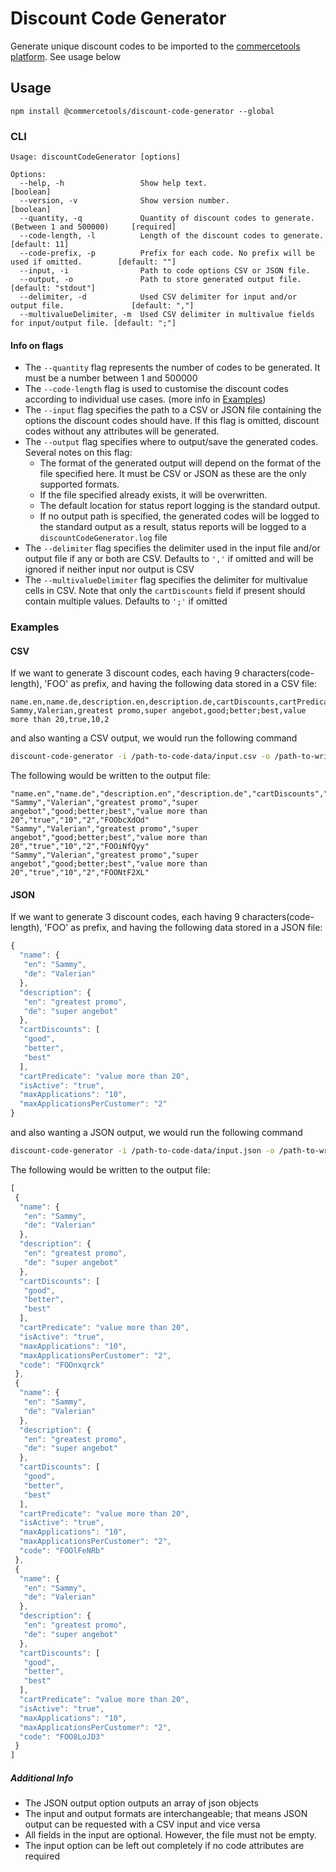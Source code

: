 # Discount Code Generator

Generate unique discount codes to be imported to the [commercetools platform](https://dev.commercetools.com/). See usage below

## Usage
`npm install @commercetools/discount-code-generator --global`

### CLI
```
Usage: discountCodeGenerator [options]

Options:
  --help, -h                 Show help text.                                                     [boolean]
  --version, -v              Show version number.                                                [boolean]
  --quantity, -q             Quantity of discount codes to generate. (Between 1 and 500000)     [required]
  --code-length, -l          Length of the discount codes to generate.                       [default: 11]
  --code-prefix, -p          Prefix for each code. No prefix will be used if omitted.        [default: ""]
  --input, -i                Path to code options CSV or JSON file.
  --output, -o               Path to store generated output file.                      [default: "stdout"]
  --delimiter, -d            Used CSV delimiter for input and/or output file.               [default: ","]
  --multivalueDelimiter, -m  Used CSV delimiter in multivalue fields for input/output file. [default: ";"]
```

#### Info on flags
- The `--quantity` flag represents the number of codes to be generated. It must be a number between 1 and 500000
- The `--code-length` flag is used to customise the discount codes according to individual use cases. (more info in [Examples](#examples))
- The `--input` flag specifies the path to a CSV or JSON file containing the options the discount codes should have. If this flag is omitted, discount codes without any attributes will be generated.
- The `--output` flag specifies where to output/save the generated codes. Several notes on this flag:
  - The format of the generated output will depend on the format of the file specified here. It must be CSV or JSON as these are the only supported formats.
  - If the file specified already exists, it will be overwritten.
  - The default location for status report logging is the standard output.
  - If no output path is specified, the generated codes will be logged to the standard output as a result, status reports will be logged to a `discountCodeGenerator.log` file
- The `--delimiter` flag specifies the delimiter used in the input file and/or output file if any or both are CSV. Defaults to `','` if omitted and will be ignored if neither input nor output is CSV
- The `--multivalueDelimiter` flag specifies the delimiter for multivalue cells in CSV. Note that only the `cartDiscounts` field if present should contain multiple values. Defaults to `';'` if omitted

### Examples
#### CSV
If we want to generate 3 discount codes, each having 9 characters(code-length), 'FOO' as prefix, and having the following data stored in a CSV file:
```csv
name.en,name.de,description.en,description.de,cartDiscounts,cartPredicate,isActive,maxApplications,maxApplicationsPerCustomer
Sammy,Valerian,greatest promo,super angebot,good;better;best,value more than 20,true,10,2
```
and also wanting a CSV output, we would run the following command
```bash
discount-code-generator -i /path-to-code-data/input.csv -o /path-to-write-data/output.csv -q 3 -l 9 -p FOO
```

The following would be written to the output file:
```csv
"name.en","name.de","description.en","description.de","cartDiscounts","cartPredicate","isActive","maxApplications","maxApplicationsPerCustomer","code"
"Sammy","Valerian","greatest promo","super angebot","good;better;best","value more than 20","true","10","2","FOObcXdOd"
"Sammy","Valerian","greatest promo","super angebot","good;better;best","value more than 20","true","10","2","FOOiNfQyy"
"Sammy","Valerian","greatest promo","super angebot","good;better;best","value more than 20","true","10","2","FOONtF2XL"
```

#### JSON
If we want to generate 3 discount codes, each having 9 characters(code-length), 'FOO' as prefix, and having the following data stored in a JSON file:
```js
{
  "name": {
   "en": "Sammy",
   "de": "Valerian"
  },
  "description": {
   "en": "greatest promo",
   "de": "super angebot"
  },
  "cartDiscounts": [
   "good",
   "better",
   "best"
  ],
  "cartPredicate": "value more than 20",
  "isActive": "true",
  "maxApplications": "10",
  "maxApplicationsPerCustomer": "2"
}
```
and also wanting a JSON output, we would run the following command
```bash
discount-code-generator -i /path-to-code-data/input.json -o /path-to-write-data/output.json -q 3 -l 9 -p FOO
```

The following would be written to the output file:
```js
[
 {
  "name": {
   "en": "Sammy",
   "de": "Valerian"
  },
  "description": {
   "en": "greatest promo",
   "de": "super angebot"
  },
  "cartDiscounts": [
   "good",
   "better",
   "best"
  ],
  "cartPredicate": "value more than 20",
  "isActive": "true",
  "maxApplications": "10",
  "maxApplicationsPerCustomer": "2",
  "code": "FOOnxqrck"
 },
 {
  "name": {
   "en": "Sammy",
   "de": "Valerian"
  },
  "description": {
   "en": "greatest promo",
   "de": "super angebot"
  },
  "cartDiscounts": [
   "good",
   "better",
   "best"
  ],
  "cartPredicate": "value more than 20",
  "isActive": "true",
  "maxApplications": "10",
  "maxApplicationsPerCustomer": "2",
  "code": "FOOlFeNRb"
 },
 {
  "name": {
   "en": "Sammy",
   "de": "Valerian"
  },
  "description": {
   "en": "greatest promo",
   "de": "super angebot"
  },
  "cartDiscounts": [
   "good",
   "better",
   "best"
  ],
  "cartPredicate": "value more than 20",
  "isActive": "true",
  "maxApplications": "10",
  "maxApplicationsPerCustomer": "2",
  "code": "FOO8LoJD3"
 }
]
```

##### Additional Info
- The JSON output option outputs an array of json objects
- The input and output formats are interchangeable; that means JSON output can be requested with a CSV input and vice versa
- All fields in the input are optional. However, the file must not be empty.
- The input option can be left out completely if no code attributes are required
